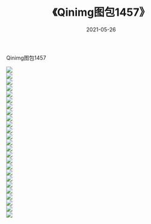 ﻿---
layout: post
title:  《Qinimg图包1457》
date:   2021-05-26
img: http://imgx.orgx.ga/Qinimg图包/Qinimg图包1457/000.jpg
categories: [美女, 清纯, 唯美]
---

Qinimg图包1457

 ![](http://imgx.orgx.ga/Qinimg图包/Qinimg图包1457/001.jpg) <br>![](http://imgx.orgx.ga/Qinimg图包/Qinimg图包1457/002.jpg) <br>![](http://imgx.orgx.ga/Qinimg图包/Qinimg图包1457/003.jpg) <br>![](http://imgx.orgx.ga/Qinimg图包/Qinimg图包1457/004.jpg) <br>![](http://imgx.orgx.ga/Qinimg图包/Qinimg图包1457/005.jpg) <br>![](http://imgx.orgx.ga/Qinimg图包/Qinimg图包1457/006.jpg) <br>![](http://imgx.orgx.ga/Qinimg图包/Qinimg图包1457/007.jpg) <br>![](http://imgx.orgx.ga/Qinimg图包/Qinimg图包1457/008.jpg) <br>![](http://imgx.orgx.ga/Qinimg图包/Qinimg图包1457/009.jpg) <br>![](http://imgx.orgx.ga/Qinimg图包/Qinimg图包1457/010.jpg) <br>![](http://imgx.orgx.ga/Qinimg图包/Qinimg图包1457/011.jpg) <br>![](http://imgx.orgx.ga/Qinimg图包/Qinimg图包1457/012.jpg) <br>![](http://imgx.orgx.ga/Qinimg图包/Qinimg图包1457/013.jpg) <br>![](http://imgx.orgx.ga/Qinimg图包/Qinimg图包1457/014.jpg) <br>![](http://imgx.orgx.ga/Qinimg图包/Qinimg图包1457/015.jpg) <br>![](http://imgx.orgx.ga/Qinimg图包/Qinimg图包1457/016.jpg) <br>![](http://imgx.orgx.ga/Qinimg图包/Qinimg图包1457/017.jpg) <br>![](http://imgx.orgx.ga/Qinimg图包/Qinimg图包1457/018.jpg) <br>![](http://imgx.orgx.ga/Qinimg图包/Qinimg图包1457/019.jpg) <br>![](http://imgx.orgx.ga/Qinimg图包/Qinimg图包1457/020.jpg) <br>![](http://imgx.orgx.ga/Qinimg图包/Qinimg图包1457/021.jpg) <br>![](http://imgx.orgx.ga/Qinimg图包/Qinimg图包1457/022.jpg) <br>![](http://imgx.orgx.ga/Qinimg图包/Qinimg图包1457/023.jpg) <br>![](http://imgx.orgx.ga/Qinimg图包/Qinimg图包1457/024.jpg) <br>![](http://imgx.orgx.ga/Qinimg图包/Qinimg图包1457/025.jpg) <br>